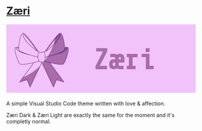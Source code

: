 # [Zæri]()
![Zæri](https://raw.githubusercontent.com/XGR-Development/Zaeri-vscode-theme/main/static/long-icon.png)
<br><br> A simple Visual Studio Code theme written with love & affection.

Zæri Dark & Zæri Light are exactly the same for the moment and it's completly normal.